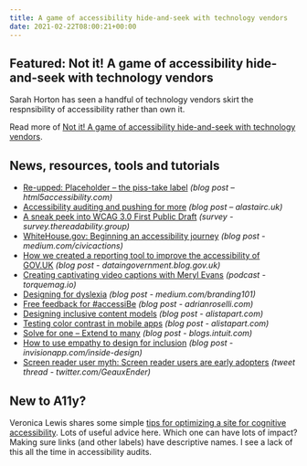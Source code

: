 ```yaml
---
title: A game of accessibility hide-and-seek with technology vendors
date: 2021-02-22T08:00:21+00:00
---
```


## Featured: Not it! A game of accessibility hide-and-seek with technology vendors

Sarah Horton has seen a handful of technology vendors skirt the respnsibility of accessibility rather than own it.

Read more of [Not it! A game of accessibility hide-and-seek with technology vendors](https://sarahhortondesign.com/2021/02/14/not-it-a-game-of-accessibility-hide-and-seek-with-technology-vendors/).

## News, resources, tools and tutorials

* [Re-upped: Placeholder – the piss-take label](https://html5accessibility.com/stuff/2021/02/14/re-upped-placeholder-the-piss-take-label/) _(blog post – html5accessibility.com)_
* [Accessibility auditing and pushing for more](https://alastairc.uk/2021/02/accessibility-auditing-and-pushing-for-more/) _(blog post – alastairc.uk)_
* [A sneak peek into WCAG 3.0 First Public Draft](https://www.digitala11y.com/a-sneak-peek-into-wcag-3-0-first-public-draft/) _(survey - survey.thereadability.group)_
* [WhiteHouse.gov: Beginning an accessibility journey](https://medium.com/civicactions/whitehouse-gov-makes-an-accessibility-statement-5de37580209) _(blog post - medium.com/civicactions)_
* [How we created a reporting tool to improve the accessibility of GOV.UK](https://dataingovernment.blog.gov.uk/2021/02/16/how-we-created-a-reporting-tool-to-improve-the-accessibility-of-gov-uk/) _(blog post - dataingovernment.blog.gov.uk)_
* [Creating captivating video captions with Meryl Evans](https://torquemag.io/2021/01/creating-video-captions/) _(podcast - torquemag.io)_
* [Designing for dyslexia](https://medium.com/branding101/designing-for-dyslexia-9e61945f82b0) _(blog post - medium.com/branding101)_
* [Free feedback for #accessiBe](https://adrianroselli.com/2021/02/free-feedback-for-accessibe.html) _(blog post - adrianroselli.com)_
* [Designing inclusive content models](https://alistapart.com/article/designing-inclusive-content-models/) _(blog post - alistapart.com)_
* [Testing color contrast in mobile apps](https://www.deque.com/blog/testing-color-contrast-in-mobile-apps/) _(blog post - alistapart.com)_
* [Solve for one – Extend to many](https://blogs.intuit.com/blog/2021/02/04/solve-for-one-extend-to-many/) _(blog post - blogs.intuit.com)_
* [How to use empathy to design for inclusion](https://www.invisionapp.com/inside-design/very-big-things-dan-marino-foundation/) _(blog post - invisionapp.com/inside-design)_
* [Screen reader user myth: Screen reader users are early adopters](https://twitter.com/GeauxEnder/status/1363302864555110400) _(tweet thread - twitter.com/GeauxEnder)_

## New to A11y?

Veronica Lewis shares some simple [tips for optimizing a site for cognitive accessibility](https://veroniiiica.com/2021/02/18/how-i-optimize-my-website-for-cognitive-accessibility/). Lots of useful advice here. Which one can have lots of impact? Making sure links (and other labels) have descriptive names. I see a lack of this all the time in accessibility audits.